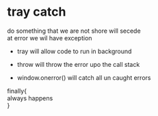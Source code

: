 # tray catch

do something that we are not shore will secede  
at error we wil have exception

- tray will allow code to run in background
- throw will throw the error upo the call stack

- window.onerror() will catch all un caught errors

finally{  
 always happens  
}

